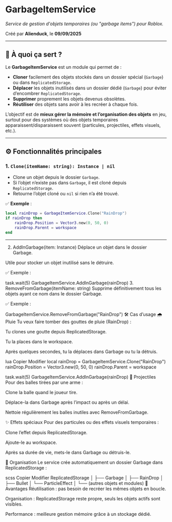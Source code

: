 # GarbageItemService

_Service de gestion d'objets temporaires (ou "garbage items") pour Roblox._

Créé par **Alienduck**, le **09/09/2025**

---

## 📌 À quoi ça sert ?

Le **GarbageItemService** est un module qui permet de :
- **Cloner** facilement des objets stockés dans un dossier spécial (`Garbage`) ou dans `ReplicatedStorage`.
- **Déplacer** les objets inutilisés dans un dossier dédié (`Garbage`) pour éviter d’encombrer `ReplicatedStorage`.
- **Supprimer** proprement les objets devenus obsolètes.
- **Réutiliser** des objets sans avoir à les recréer à chaque fois.

L’objectif est de **mieux gérer la mémoire et l’organisation des objets** en jeu, surtout pour des systèmes où des objets temporaires apparaissent/disparaissent souvent (particules, projectiles, effets visuels, etc.).

---

## ⚙️ Fonctionnalités principales

### 1. `Clone(itemName: string): Instance | nil`
- Clone un objet depuis le dossier `Garbage`.
- Si l’objet n’existe pas dans `Garbage`, il est cloné depuis `ReplicatedStorage`.
- Retourne l’objet cloné ou `nil` si rien n’a été trouvé.

✅ **Exemple** :
```lua
local rainDrop = GarbageItemService.Clone("RainDrop")
if rainDrop then
    rainDrop.Position = Vector3.new(0, 50, 0)
    rainDrop.Parent = workspace
end
```

---

2. AddInGarbage(item: Instance)
Déplace un objet dans le dossier Garbage.

Utile pour stocker un objet inutilisé sans le détruire.

✅ Exemple :


task.wait(5)
GarbageItemService.AddInGarbage(rainDrop)
3. RemoveFromGarbage(itemName: string)
Supprime définitivement tous les objets ayant ce nom dans le dossier Garbage.

✅ Exemple :

GarbageItemService.RemoveFromGarbage("RainDrop")
🛠️ Cas d’usage
🌧️ Pluie
Tu veux faire tomber des gouttes de pluie (RainDrop) :

Tu clones une goutte depuis ReplicatedStorage.

Tu la places dans le workspace.

Après quelques secondes, tu la déplaces dans Garbage ou tu la détruis.

lua
Copier
Modifier
local rainDrop = GarbageItemService.Clone("RainDrop")
rainDrop.Position = Vector3.new(0, 50, 0)
rainDrop.Parent = workspace

task.wait(5)
GarbageItemService.AddInGarbage(rainDrop)
🔫 Projectiles
Pour des balles tirées par une arme :

Clone la balle quand le joueur tire.

Déplace-la dans Garbage après l’impact ou après un délai.

Nettoie régulièrement les balles inutiles avec RemoveFromGarbage.

✨ Effets spéciaux
Pour des particules ou des effets visuels temporaires :

Clone l’effet depuis ReplicatedStorage.

Ajoute-le au workspace.

Après sa durée de vie, mets-le dans Garbage ou détruis-le.

📂 Organisation
Le service crée automatiquement un dossier Garbage dans ReplicatedStorage :

scss
Copier
Modifier
ReplicatedStorage
│
├── Garbage
│   ├── RainDrop
│   ├── Bullet
│   └── ParticleEffect
│
└── (autres objets et modules)
🚀 Avantages
Réutilisation : pas besoin de recréer les mêmes objets en boucle.

Organisation : ReplicatedStorage reste propre, seuls les objets actifs sont visibles.

Performance : meilleure gestion mémoire grâce à un stockage dédié.